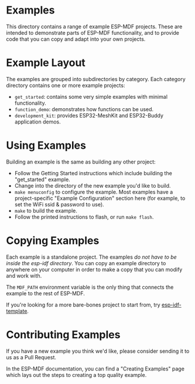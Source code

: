 # Examples

This directory contains a range of example ESP-MDF projects. These are intended to demonstrate parts of ESP-MDF functionality, and to provide code that you can copy and adapt into your own projects.

# Example Layout

The examples are grouped into subdirectories by category. Each category directory contains one or more example projects:

* `get_started`: contains some very simple examples with minimal functionality.
* `function_demo`: demonstrates how functions can be used.
* `development_kit`: provides ESP32-MeshKit and ESP32-Buddy application demos.

# Using Examples

Building an example is the same as building any other project:

* Follow the Getting Started instructions which include building the "get_started" example.
* Change into the directory of the new example you'd like to build.
* `make menuconfig` to configure the example. Most examples have a project-specific "Example Configuration" section here (for example, to set the WiFi ssid & password to use).
* `make` to build the example.
* Follow the printed instructions to flash, or run `make flash`.

# Copying Examples

Each example is a standalone project. The examples *do not have to be inside the esp-idf directory*. You can copy an example directory to anywhere on your computer in order to make a copy that you can modify and work with.

The `MDF_PATH` environment variable is the only thing that connects the example to the rest of ESP-MDF.

If you're looking for a more bare-bones project to start from, try [esp-idf-template](https://github.com/espressif/esp-idf-template).

# Contributing Examples

If you have a new example you think we'd like, please consider sending it to us as a Pull Request.

In the ESP-MDF documentation, you can find a "Creating Examples" page which lays out the steps to creating a top quality example.

